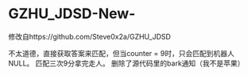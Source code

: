 # GZHU_JDSD-New-
修改自https://github.com/Steve0x2a/GZHU_JDSD

不太道德，直接获取答案来匹配，但当counter = 9时，只会匹配到机器人NULL。
匹配三次9分拿完走人。
删除了源代码里的bark通知（我不是苹果）
